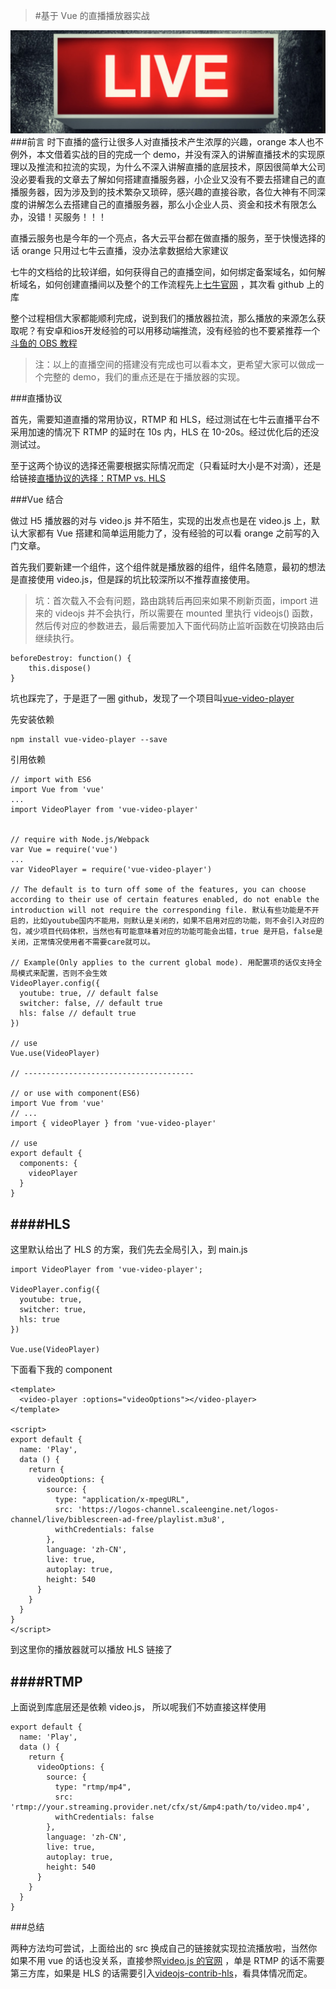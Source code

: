 >#基于 Vue 的直播播放器实战

![](./20161116.jpeg)
###前言
时下直播的盛行让很多人对直播技术产生浓厚的兴趣，orange 本人也不例外，本文借着实战的目的完成一个 demo，并没有深入的讲解直播技术的实现原理以及推流和拉流的实现，为什么不深入讲解直播的底层技术，原因很简单大公司没必要看我的文章去了解如何搭建直播服务器，小企业又没有不要去搭建自己的直播服务器，因为涉及到的技术繁杂又琐碎，感兴趣的直接谷歌，各位大神有不同深度的讲解怎么去搭建自己的直播服务器，那么小企业人员、资金和技术有限怎么办，没错！买服务！！！

直播云服务也是今年的一个亮点，各大云平台都在做直播的服务，至于快慢选择的话 orange 只用过七牛云直播，没办法拿数据给大家建议

七牛的文档给的比较详细，如何获得自己的直播空间，如何绑定备案域名，如何解析域名，如何创建直播间以及整个的工作流程先上[七牛官网](http://developer.qiniu.com/article/index.html#pili)
，其次看 github 上的库

整个过程相信大家都能顺利完成，说到我们的播放器拉流，那么播放的来源怎么获取呢？有安卓和ios开发经验的可以用移动端推流，没有经验的也不要紧推荐一个[斗鱼的 OBS 教程](https://www.douyu.com/cms/zhibo/201311/13/250.shtml)

>注：以上的直播空间的搭建没有完成也可以看本文，更希望大家可以做成一个完整的 demo，我们的重点还是在于播放器的实现。

###直播协议

首先，需要知道直播的常用协议，RTMP 和 HLS，经过测试在七牛云直播平台不采用加速的情况下 RTMP 的延时在 10s 内，HLS 在 10-20s。经过优化后的还没测试过。

至于这两个协议的选择还需要根据实际情况而定（只看延时大小是不对滴），还是给链接[直播协议的选择：RTMP vs. HLS](http://www.samirchen.com/ios-rtmp-vs-hls/)

###Vue 结合

做过 H5 播放器的对与 video.js 并不陌生，实现的出发点也是在 video.js 上，默认大家都有 Vue 搭建和简单运用能力了，没有经验的可以看 orange 之前写的入门文章。

首先我们要新建一个组件，这个组件就是播放器的组件，组件名随意，最初的想法是直接使用 video.js，但是踩的坑比较深所以不推荐直接使用。

>坑：首次载入不会有问题，路由跳转后再回来如果不刷新页面，import 进来的 videojs 并不会执行，所以需要在 mounted 里执行 videojs() 函数，然后传对应的参数进去，最后需要加入下面代码防止监听函数在切换路由后继续执行。


	beforeDestroy: function() {
  		this.dispose()
	}

坑也踩完了，于是逛了一圈 github，发现了一个项目叫[vue-video-player](https://github.com/surmon-china/vue-video-player) 

先安装依赖


	npm install vue-video-player --save

引用依赖

	// import with ES6
	import Vue from 'vue'
	...
	import VideoPlayer from 'vue-video-player'
	
	
	// require with Node.js/Webpack
	var Vue = require('vue')
	...
	var VideoPlayer = require('vue-video-player')
	
	// The default is to turn off some of the features, you can choose according to their use of certain features enabled, do not enable the introduction will not require the corresponding file. 默认有些功能是不开启的，比如youtube国内不能用，则默认是关闭的，如果不启用对应的功能，则不会引入对应的包，减少项目代码体积，当然也有可能意味着对应的功能可能会出错，true 是开启，false是关闭，正常情况使用者不需要care就可以。
	
	// Example(Only applies to the current global mode). 用配置项的话仅支持全局模式来配置，否则不会生效
	VideoPlayer.config({
	  youtube: true, // default false
	  switcher: false, // default true
	  hls: false // default true
	})
	
	// use
	Vue.use(VideoPlayer)
	
	// --------------------------------------
	
	// or use with component(ES6)
	import Vue from 'vue'
	// ...
	import { videoPlayer } from 'vue-video-player'
	
	// use
	export default {
	  components: {
	    videoPlayer
	  }
	}

####HLS
-

这里默认给出了 HLS 的方案，我们先去全局引入，到 main.js

	import VideoPlayer from 'vue-video-player';
	
	VideoPlayer.config({
	  youtube: true,
	  switcher: true,
	  hls: true
	})
	
	Vue.use(VideoPlayer)

下面看下我的 component

	<template>
	  <video-player :options="videoOptions"></video-player>
	</template>
	
	<script>
	export default {
	  name: 'Play',
	  data () {
	    return {
	      videoOptions: {
	        source: {
	          type: "application/x-mpegURL",
	          src: 'https://logos-channel.scaleengine.net/logos-channel/live/biblescreen-ad-free/playlist.m3u8',
	          withCredentials: false
	        },
	        language: 'zh-CN',
	        live: true,
	        autoplay: true,
	        height: 540
	      }
	    }
	  }
	}
	</script>

到这里你的播放器就可以播放 HLS 链接了

####RTMP
-

上面说到库底层还是依赖 video.js， 所以呢我们不妨直接这样使用

	export default {
	  name: 'Play',
	  data () {
	    return {
	      videoOptions: {
	        source: {
	          type: "rtmp/mp4",
	          src: 'rtmp://your.streaming.provider.net/cfx/st/&mp4:path/to/video.mp4',
	          withCredentials: false
	        },
	        language: 'zh-CN',
	        live: true,
	        autoplay: true,
	        height: 540
	      }
	    }
	  }
	}	

###总结

两种方法均可尝试，上面给出的 src 换成自己的链接就实现拉流播放啦，当然你如果不用 vue 的话也没关系，直接参照[video.js 的官网](http://videojs.com/) ，单是 RTMP 的话不需要第三方库，如果是 HLS 的话需要引入[videojs-contrib-hls](https://github.com/videojs/videojs-contrib-hls)，看具体情况而定。

